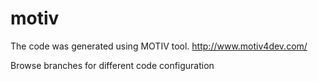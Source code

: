 # motiv

The code was generated using MOTIV tool. http://www.motiv4dev.com/

Browse branches for different code configuration
